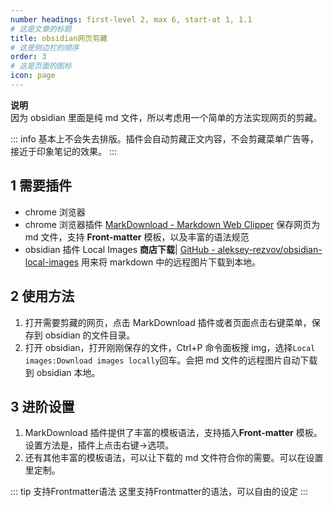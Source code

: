 ```yaml
---
number headings: first-level 2, max 6, start-at 1, 1.1
# 这是文章的标题
title: obsidian网页剪藏
# 这是侧边栏的顺序
order: 3
# 这是页面的图标
icon: page
---
```

**说明**  
因为 obsidian 里面是纯 md 文件，所以考虑用一个简单的方法实现网页的剪藏。

::: info
基本上不会失去排版。插件会自动剪藏正文内容，不会剪藏菜单广告等，接近于印象笔记的效果。
:::

## 1 需要插件
- chrome 浏览器
- chrome 浏览器插件 [MarkDownload - Markdown Web Clipper](https://chrome.google.com/webstore/detail/markdownload-markdown-web/pcmpcfapbekmbjjkdalcgopdkipoggdi) 保存网页为 md 文件，支持 **Front-matter** 模板，以及丰富的语法规范
- obsidian 插件 Local Images **商店下载**| [GitHub - aleksey-rezvov/obsidian-local-images](https://github.com/aleksey-rezvov/obsidian-local-images) 用来将 markdown 中的远程图片下载到本地。

## 2 使用方法
1. 打开需要剪藏的网页，点击 MarkDownload 插件或者页面点击右键菜单，保存到 obsidian 的文件目录。
2. 打开 obsidian，打开刚刚保存的文件，Ctrl+P 命令面板搜 img，选择`Local images:Download images locally`回车。会把 md 文件的远程图片自动下载到 obsidian 本地。

## 3 进阶设置
1. MarkDownload 插件提供了丰富的模板语法，支持插入**Front-matter** 模板。设置方法是，插件上点击右键->选项。
2. 还有其他丰富的模板语法，可以让下载的 md 文件符合你的需要。可以在设置里定制。

::: tip 支持Frontmatter语法
这里支持Frontmatter的语法，可以自由的设定
:::